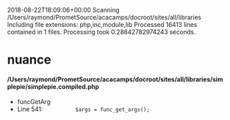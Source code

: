 2018-08-22T18:09:06+00:00
Scanning /Users/raymond/PrometSource/acacamps/docroot/sites/all/libraries
Including file extensions: php,inc,module,lib
Processed 16413 lines contained in 1 files.
Processing took 0.28842782974243 seconds.

# nuance
#### /Users/raymond/PrometSource/acacamps/docroot/sites/all/libraries/simplepie/simplepie.compiled.php
* funcGetArg
 * Line 541: `			$args = func_get_args();`

